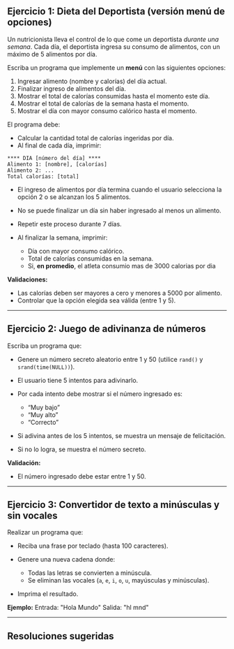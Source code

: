 ## Ejercicio 1: Dieta del Deportista (versión menú de opciones)

Un nutricionista lleva el control de lo que come un deportista *durante una semana*. Cada día, el deportista ingresa su consumo de alimentos, con un máximo de 5 alimentos por día.

Escriba un programa que implemente un **menú** con las siguientes opciones:

1. Ingresar alimento (nombre y calorías) del día actual.
2. Finalizar ingreso de alimentos del día.
3. Mostrar el total de calorías consumidas hasta el momento este día.
4. Mostrar el total de calorías de la semana hasta el momento.
5. Mostrar el día con mayor consumo calórico hasta el momento.

El programa debe:

* Calcular la cantidad total de calorías ingeridas por día.
* Al final de cada día, imprimir:

```
**** DIA [número del día] ****
Alimento 1: [nombre], [calorías]
Alimento 2: ...
Total calorías: [total]
```

* El ingreso de alimentos por día termina cuando el usuario selecciona la opción 2 o se alcanzan los 5 alimentos.
* No se puede finalizar un día sin haber ingresado al menos un alimento.
* Repetir este proceso durante 7 días.
* Al finalizar la semana, imprimir:

  * Día con mayor consumo calórico.
  * Total de calorías consumidas en la semana.
  * Si, **en promedio**, el atleta consumio mas de 3000 calorias por dia

**Validaciones:**

* Las calorías deben ser mayores a cero y menores a 5000 por alimento.
* Controlar que la opción elegida sea válida (entre 1 y 5).
---

## Ejercicio 2: Juego de adivinanza de números

Escriba un programa que:

* Genere un número secreto aleatorio entre 1 y 50 (utilice `rand()` y `srand(time(NULL))`).
* El usuario tiene 5 intentos para adivinarlo.
* Por cada intento debe mostrar si el número ingresado es:

  * “Muy bajo”
  * “Muy alto”
  * “Correcto”
* Si adivina antes de los 5 intentos, se muestra un mensaje de felicitación.
* Si no lo logra, se muestra el número secreto.

**Validación:**

* El número ingresado debe estar entre 1 y 50.

---

## Ejercicio 3: Convertidor de texto a minúsculas y sin vocales

Realizar un programa que:

* Reciba una frase por teclado (hasta 100 caracteres).
* Genere una nueva cadena donde:

  * Todas las letras se convierten a minúscula.
  * Se eliminan las vocales (`a`, `e`, `i`, `o`, `u`, mayúsculas y minúsculas).
* Imprima el resultado.

**Ejemplo:**
Entrada: "Hola Mundo"
Salida: "hl mnd"

---

## Resoluciones sugeridas
